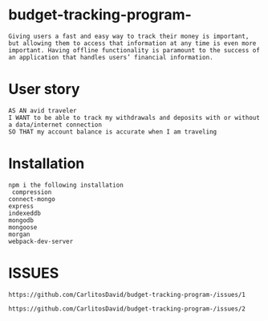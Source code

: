 # budget-tracking-program-

    Giving users a fast and easy way to track their money is important, but allowing them to access that information at any time is even more important. Having offline functionality is paramount to the success of an application that handles users’ financial information.

# User story

    AS AN avid traveler
    I WANT to be able to track my withdrawals and deposits with or without a data/internet connection
    SO THAT my account balance is accurate when I am traveling

# Installation

    npm i the following installation
     compression
    connect-mongo
    express
    indexeddb
    mongodb
    mongoose
    morgan
    webpack-dev-server

# ISSUES

    https://github.com/CarlitosDavid/budget-tracking-program-/issues/1

    https://github.com/CarlitosDavid/budget-tracking-program-/issues/2
